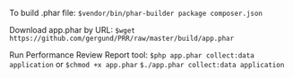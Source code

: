 
To build .phar file: 
```$vendor/bin/phar-builder package composer.json```

Download app.phar by URL:
```$wget https://github.com/gergund/PRR/raw/master/build/app.phar```

Run Performance Review Report tool:
```$php app.phar collect:data application```
or
```$chmod +x app.phar```
```$./app.phar collect:data application```

